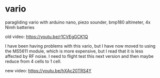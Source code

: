 # vario
paragliding vario with arduino nano, piezo sounder, bmp180 altimeter, 4x Nimh batteries

old video:
https://youtu.be/r1CVEgGCK1Q

I have been having problems with this vario, but I have now moved to using the MS5611 module, which is more expensive, but I read that it is less affected by RF noise.
I need to flight test this next version and then maybe reduce from 4 cells to 1 cell.

new video:
https://youtu.be/hXAc20TRS4Y

